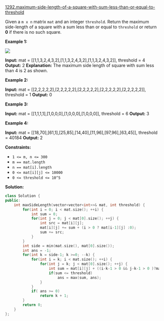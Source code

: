 [1292.maximum-side-length-of-a-square-with-sum-less-than-or-equal-to-threshold](https://leetcode.com/problems/maximum-side-length-of-a-square-with-sum-less-than-or-equal-to-threshold/)  

Given a `m x n` matrix `mat` and an integer `threshold`. Return the maximum side-length of a square with a sum less than or equal to `threshold` or return **0** if there is no such square.

**Example 1:**

![](https://assets.leetcode.com/uploads/2019/12/05/e1.png)

**Input:** mat = \[\[1,1,3,2,4,3,2\],\[1,1,3,2,4,3,2\],\[1,1,3,2,4,3,2\]\], threshold = 4
**Output:** 2
**Explanation:** The maximum side length of square with sum less than 4 is 2 as shown.

**Example 2:**

**Input:** mat = \[\[2,2,2,2,2\],\[2,2,2,2,2\],\[2,2,2,2,2\],\[2,2,2,2,2\],\[2,2,2,2,2\]\], threshold = 1
**Output:** 0

**Example 3:**

**Input:** mat = \[\[1,1,1,1\],\[1,0,0,0\],\[1,0,0,0\],\[1,0,0,0\]\], threshold = 6
**Output:** 3

**Example 4:**

**Input:** mat = \[\[18,70\],\[61,1\],\[25,85\],\[14,40\],\[11,96\],\[97,96\],\[63,45\]\], threshold = 40184
**Output:** 2

**Constraints:**

*   `1 <= m, n <= 300`
*   `m == mat.length`
*   `n == mat[i].length`
*   `0 <= mat[i][j] <= 10000`
*   `0 <= threshold <= 10^5`  



**Solution:**  

```cpp
class Solution {
public:
    int maxSideLength(vector<vector<int>>& mat, int threshold) {
        for(int i = 0; i < mat.size(); ++i) {
            int sum = 0;
            for(int j = 0; j < mat[0].size(); ++j) {
                int src = mat[i][j];
                mat[i][j] += sum + (i > 0 ? mat[i-1][j] :0);
                sum += src;
            }
        }
        int side = min(mat.size(), mat[0].size());
        int ans = -1;
        for(int k = side-1; k >=0; --k) {
            for(int i = k; i < mat.size(); ++i) {
                for(int j = k; j < mat[0].size(); ++j) {
                    int sum = mat[i][j] + ((i-k-1 > 0 && j-k-1 > 0 )?mat[i - k -1][j-k-1] : 0)  - (i - k - 1 > 0 ? mat[i-k-1][j] : 0) - (j-k-1> 0 ? mat[i][j-k-1] : 0);
                    if(sum <= threshold)
                        ans = max(sum, ans);
                }
            }
            if( ans >= 0)
                return k + 1;
        }
        return 0;
    }
};
```
      